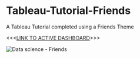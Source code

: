 # Tableau-Tutorial-Friends
A Tableau Tutorial completed using a Friends Theme

<<<[LINK TO ACTIVE DASHBOARD](https://public.tableau.com/app/profile/henrico.pieterse/viz/Friends_16895108222410/Dashboard1?publish=yes)>>>


![Data science - Friends](https://github.com/HenricoPi/Tableau-Tutorial-Friends/assets/110978979/90d22926-b196-41db-bcc1-fe6b31edf5b9)
